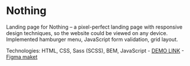# Nothing
Landing page for Nothing – a pixel-perfect landing page with responsive design techniques, so the website could be viewed on any device. Implemented hamburger menu, JavaScript form validation, grid layout.

Technologies: HTML, CSS, Sass (SCSS), BEM, JavaScript
    - [DEMO LINK](https://Taras-Kozii.github.io/Nothing/)
    - [Figma maket](https://www.figma.com/file/DtkQmQ797hk0nI4KfMi2Uq/BOSE-New-Version?node-id=6807%3A263&mode=dev)
